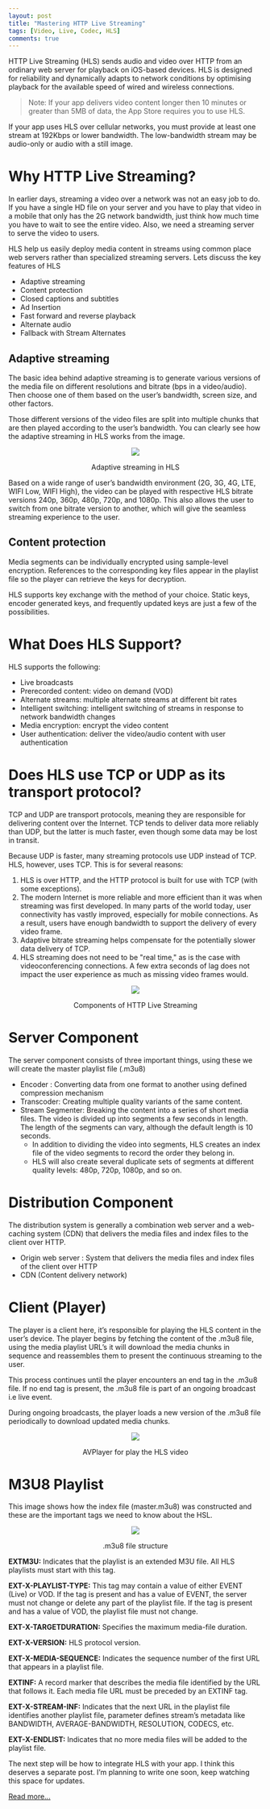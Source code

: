 ```yaml
---
layout: post
title: "Mastering HTTP Live Streaming"
tags: [Video, Live, Codec, HLS]
comments: true
---
```


HTTP Live Streaming (HLS) sends audio and video over HTTP from an ordinary web server for playback on iOS-based devices. HLS is designed for reliability and dynamically adapts to network conditions by optimising playback for the available speed of wired and wireless connections.

>Note: If your app delivers video content longer then 10 minutes or greater than 5MB of data, the App Store requires you to use HLS.

If your app uses HLS over cellular networks, you must provide at least one stream at 192Kbps or lower bandwidth. The low-bandwidth stream may be audio-only or audio with a still image.

# Why HTTP Live Streaming?

In earlier days, streaming a video over a network was not an easy job to do. If you have a single HD file on your server and you have to play that video in a mobile that only has the 2G network bandwidth, just think how much time you have to wait to see the entire video. Also, we need a streaming server to serve the video to users.

HLS help us easily deploy media content in streams using common place web servers rather than specialized streaming servers. Lets discuss the key features of HLS
- Adaptive streaming
- Content protection
- Closed captions and subtitles
- Ad Insertion
- Fast forward and reverse playback
- Alternate audio
- Fallback with Stream Alternates

## Adaptive streaming

The basic idea behind adaptive streaming is to generate various versions of the media file on different resolutions and bitrate (bps in a video/audio). Then choose one of them based on the user’s bandwidth, screen size, and other factors.

Those different versions of the video files are split into multiple chunks that are then played according to the user’s bandwidth. You can clearly see how the adaptive streaming in HLS works from the image.

<p align="center">
    <img src="/img/2019/http-live-streaming-1.png" />
    <p align="center">Adaptive streaming in HLS</p>
</p>

Based on a wide range of user’s bandwidth environment (2G, 3G, 4G, LTE, WIFI Low, WIFI High), the video can be played with respective HLS bitrate versions 240p, 360p, 480p, 720p, and 1080p. This also allows the user to switch from one bitrate version to another, which will give the seamless streaming experience to the user.

## Content protection

Media segments can be individually encrypted using sample-level encryption. References to the corresponding key files appear in the playlist file so the player can retrieve the keys for decryption.

HLS supports key exchange with the method of your choice. Static keys, encoder generated keys, and frequently updated keys are just a few of the possibilities.

# What Does HLS Support?
HLS supports the following:
- Live broadcasts
- Prerecorded content: video on demand (VOD)
- Alternate streams: multiple alternate streams at different bit rates
- Intelligent switching: intelligent switching of streams in response to network bandwidth changes
- Media encryption: encrypt the video content
- User authentication: deliver the video/audio content with user authentication

# Does HLS use TCP or UDP as its transport protocol?

TCP and UDP are transport protocols, meaning they are responsible for delivering content over the Internet. TCP tends to deliver data more reliably than UDP, but the latter is much faster, even though some data may be lost in transit.

Because UDP is faster, many streaming protocols use UDP instead of TCP. HLS, however, uses TCP. This is for several reasons:

1. HLS is over HTTP, and the HTTP protocol is built for use with TCP (with some exceptions).
2. The modern Internet is more reliable and more efficient than it was when streaming was first developed. In many parts of the world today, user connectivity has vastly improved, especially for mobile connections. As a result, users have enough bandwidth to support the delivery of every video frame.
3. Adaptive bitrate streaming helps compensate for the potentially slower data delivery of TCP.
4. HLS streaming does not need to be "real time," as is the case with videoconferencing connections. A few extra seconds of lag does not impact the user experience as much as missing video frames would.

<p align="center">
    <img src="/img/2019/http-live-streaming-2.png" />
    <p align="center">Components of HTTP Live Streaming</p>
</p>

# Server Component
The server component consists of three important things, using these we will create the master playlist file (.m3u8)
- Encoder : Converting data from one format to another using defined compression mechanism
- Transcoder: Creating multiple quality variants of the same content.
- Stream Segmenter: Breaking the content into a series of short media files. The video is divided up into segments a few seconds in length. The length of the segments can vary, although the default length is 10 seconds.
    - In addition to dividing the video into segments, HLS creates an index file of the video segments to record the order they belong in.
    - HLS will also create several duplicate sets of segments at different quality levels: 480p, 720p, 1080p, and so on.

# Distribution Component
The distribution system is generally a combination web server and a web-caching system (CDN) that delivers the media files and index files to the client over HTTP.
- Origin web server : System that delivers the media files and index files of the client over HTTP
- CDN (Content delivery network)

# Client (Player)
The player is a client here, it’s responsible for playing the HLS content in the user’s device. The player begins by fetching the content of the .m3u8 file, using the media playlist URL’s it will download the media chunks in sequence and reassembles them to present the continuous streaming to the user.

This process continues until the player encounters an end tag in the .m3u8 file. If no end tag is present, the .m3u8 file is part of an ongoing broadcast i.e live event.

During ongoing broadcasts, the player loads a new version of the .m3u8 file periodically to download updated media chunks.

<p align="center">
    <img src="/img/2019/http-live-streaming-3.png" />
    <p align="center">AVPlayer for play the HLS video</p>
</p>

# M3U8 Playlist
This image shows how the index file (master.m3u8) was constructed and these are the important tags we need to know about the HSL.

<p align="center">
    <img src="/img/2019/http-live-streaming-4.png" />
    <p align="center">.m3u8 file structure</p>
</p>

__EXTM3U:__ Indicates that the playlist is an extended M3U file. All HLS playlists must start with this tag.

__EXT-X-PLAYLIST-TYPE:__ This tag may contain a value of either EVENT (Live) or VOD. If the tag is present and has a value of EVENT, the server must not change or delete any part of the playlist file. If the tag is present and has a value of VOD, the playlist file must not change.

__EXT-X-TARGETDURATION:__ Specifies the maximum media-file duration.

__EXT-X-VERSION:__ HLS protocol version.

__EXT-X-MEDIA-SEQUENCE:__ Indicates the sequence number of the first URL that appears in a playlist file.

__EXTINF:__ A record marker that describes the media file identified by the URL that follows it. Each media file URL must be preceded by an EXTINF tag.

__EXT-X-STREAM-INF:__ Indicates that the next URL in the playlist file identifies another playlist file, parameter defines stream’s metadata like BANDWIDTH, AVERAGE-BANDWIDTH, RESOLUTION, CODECS, etc.

__EXT-X-ENDLIST:__ Indicates that no more media files will be added to the playlist file.

The next step will be how to integrate HLS with your app. I think this deserves a separate post. I’m planning to write one soon, keep watching this space for updates.

[Read more...](https://medium.com/better-programming/mastering-http-live-streaming-d540caa4a9f4)